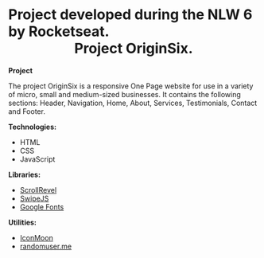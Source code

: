<h1>Project developed during the NLW 6 by Rocketseat. <br/><center>Project OriginSix.</center></h1>

<b>Project</b>

The project OriginSix is a responsive One Page website for use in a variety of micro, small and medium-sized businesses. 
It contains the following sections: Header, Navigation, Home, About, Services, Testimonials, Contact and Footer.

<b>Technologies:</b>

<ul>
<li>HTML</li>
<li>CSS</li>
<li>JavaScript</li>
</ul>

<b>Libraries:</b>

<ul>
<li><a href='https://scrollrevealjs.org/'>ScrollRevel</a></li>
<li><a href='https://github.com/nolimits4web/Swiper'>SwipeJS</a></li>
<li><a href='https://fonts.google.com/'>Google Fonts</a></li>
</ul>

<b>Utilities:</b>

<ul>
<li><a href='https://icomoon.io/app/#/select'>IconMoon</a></li>
<li><a href='https://randomuser.me/photos'>randomuser.me</a></li>
</ul>

